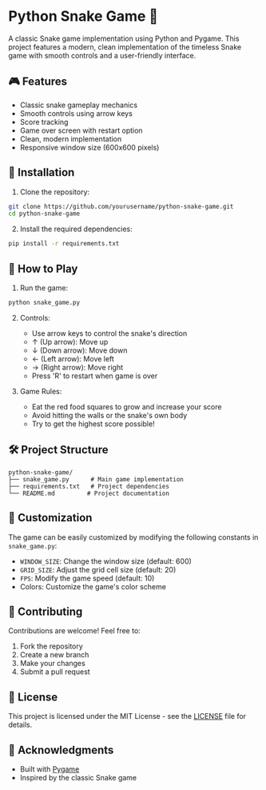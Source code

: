 # Python Snake Game 🐍

A classic Snake game implementation using Python and Pygame. This project features a modern, clean implementation of the timeless Snake game with smooth controls and a user-friendly interface.

## 🎮 Features

- Classic snake gameplay mechanics
- Smooth controls using arrow keys
- Score tracking
- Game over screen with restart option
- Clean, modern implementation
- Responsive window size (600x600 pixels)

## 🚀 Installation

1. Clone the repository:
```bash
git clone https://github.com/yourusername/python-snake-game.git
cd python-snake-game
```

2. Install the required dependencies:
```bash
pip install -r requirements.txt
```

## 🎯 How to Play

1. Run the game:
```bash
python snake_game.py
```

2. Controls:
   - Use arrow keys to control the snake's direction
   - ↑ (Up arrow): Move up
   - ↓ (Down arrow): Move down
   - ← (Left arrow): Move left
   - → (Right arrow): Move right
   - Press 'R' to restart when game is over

3. Game Rules:
   - Eat the red food squares to grow and increase your score
   - Avoid hitting the walls or the snake's own body
   - Try to get the highest score possible!

## 🛠️ Project Structure

```
python-snake-game/
├── snake_game.py      # Main game implementation
├── requirements.txt   # Project dependencies
└── README.md         # Project documentation
```

## 🎨 Customization

The game can be easily customized by modifying the following constants in `snake_game.py`:
- `WINDOW_SIZE`: Change the window size (default: 600)
- `GRID_SIZE`: Adjust the grid cell size (default: 20)
- `FPS`: Modify the game speed (default: 10)
- Colors: Customize the game's color scheme

## 🤝 Contributing

Contributions are welcome! Feel free to:
1. Fork the repository
2. Create a new branch
3. Make your changes
4. Submit a pull request

## 📝 License

This project is licensed under the MIT License - see the [LICENSE](LICENSE) file for details.

## 👏 Acknowledgments

- Built with [Pygame](https://www.pygame.org/)
- Inspired by the classic Snake game 